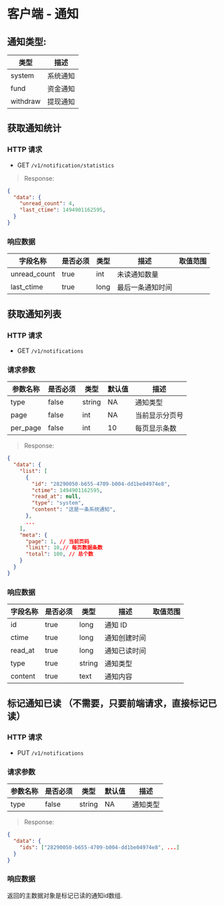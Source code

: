 # 客户端 - 通知

## 通知类型: 
| 类型      | 描述    |
| -------- | ------- |
| system   | 系统通知 |
| fund     | 资金通知 |
| withdraw | 提现通知 |

## 获取通知统计

### HTTP 请求

- GET `/v1/notification/statistics`

> Response:

```json
{  
  "data": {
    "unread_count": 4,
    "last_ctime": 1494901162595,
  }
}
```

### 响应数据

| 字段名称       | 是否必须 | 类型   |  描述         | 取值范围 |
| ------------- | ------- | ------ | ------------ | ------- |
| unread_count  | true    | int    | 未读通知数量    |         |
| last_ctime    | true    | long   | 最后一条通知时间 |         |

## 获取通知列表

### HTTP 请求

- GET `/v1/notifications`

### 请求参数

| 参数名称   | 是否必须 | 类型   | 默认值 | 描述 
| --------- | ------- | -----  | ----- | -----------
| type      | false   | string | NA    | 通知类型
| page      | false   | int    | NA    | 当前显示分页号
| per_page  | false   | int    | 10    | 每页显示条数

> Response:

```json
{
  "data": {
    "list": [
      {
        "id": "28290050-b655-4709-b004-dd1be04974e8",
        "ctime": 1494901162595,
        "read_at": null,
        "type": "system",
        "content": "这是一条系统通知",
      },
      ...
    ],
    "meta": { 
      "page": 1, // 当前页码
      "limit": 10,// 每页数据条数
      "total": 100, // 总个数
    }
  }
}
```

### 响应数据

| 字段名称      | 是否必须 | 类型   | 描述       | 取值范围 |
| ------------ | ------- | ------ | ---------- | ------- |
| id           | true    | long   | 通知 ID     |         |
| ctime        | true    | long   | 通知创建时间 |         |
| read_at      | true    | long   | 通知已读时间 |         |
| type         | true    | string | 通知类型    |         |
| content      | true    | text   | 通知内容    |         |

## 标记通知已读 （不需要，只要前端请求，直接标记已读）

### HTTP 请求

- PUT `/v1/notifications`

### 请求参数

| 参数名称  | 是否必须 | 类型   | 默认值 | 描述 
| -------- | ------- | ------ | ----- | -----------
| type     | false   | string | NA    | 通知类型

> Response:

```json
{
  "data": {
    "ids": ["28290050-b655-4709-b004-dd1be04974e8", ...]
  }
}
```

### 响应数据
返回的主数据对象是标记已读的通知id数组.
